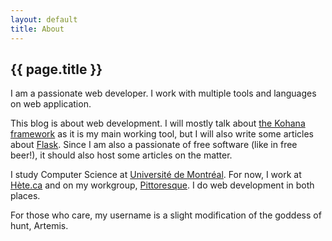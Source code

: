 ```yaml
---
layout: default
title: About
---
```


{{ page.title }}
----------------
I am a passionate web developer. I work with multiple tools and languages on web
application.

This blog is about web development. I will mostly talk about
[the Kohana framework](http://kohanaframework.org) as it is my main working
tool, but I will also write some articles about [Flask](http://flask.pocoo.org).
Since I am also a passionate of free software (like in free beer!), it should
also host some articles on the matter.

I study Computer Science at [Université de Montréal](http://www.umontreal.ca).
For now, I work at [Hète.ca](http://hete.ca) and on my workgroup,
[Pittoresque](https://pittoresque.github.io). I do web development in both
places.

For those who care, my username is a slight modification of the goddess of hunt,
Artemis.

